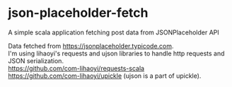 # json-placeholder-fetch
A simple scala application fetching post data from JSONPlaceholder API

Data fetched from https://jsonplaceholder.typicode.com.  
I'm using lihaoyi's requests and ujson libraries to handle http requests and JSON serialization.  
https://github.com/com-lihaoyi/requests-scala  
https://github.com/com-lihaoyi/upickle (ujson is a part of upickle).
